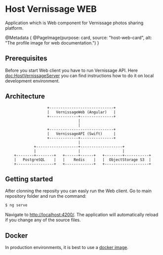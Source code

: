 # Host Vernissage WEB

Application which is Web component for Vernissage photos sharing platform.

@Metadata {
    @PageImage(purpose: card, source: "host-web-card", alt: "The profile image for web documentation.")
}

## Prerequisites

Before you start Web client you have to run Vernissage API.
Here <doc:HostVernissageServer> you can find instructions how to do it on local development environment. 

## Architecture

```
                   +-----------------------------+
                   |   VernissageWeb (Angular)   |
                   +-------------+---------------+
                                 |
                                 |
                   +-----------------------------+
                   |   VernissageAPI (Swift)     |
                   +-------------+---------------+
                                 |
             +-------------------+-------------------+
             |                   |                   |
    +--------+--------+   +------+------+   +--------+-----------+
    |   PostgreSQL    |   |    Redis    |   |  ObjectStorage S3  |
    +-----------------+   +-------------+   +--------------------+
```

## Getting started

After clonning the reposity you can easly run the Web client. Go to main repository folder and run the command:

```bash
$ ng serve
```

Navigate to [http://localhost:4200/](http://localhost:4200/). The application will automatically
reload if you change any of the source files.

## Docker

In production environments, it is best to use a [docker image](https://hub.docker.com/repository/docker/mczachurski/vernissage-web).
